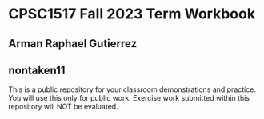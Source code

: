 # CPSC1517 Fall 2023 Term Workbook

## Arman Raphael Gutierrez

## nontaken11

This is a public repository for your classroom demonstrations and practice. You will use this only for public work. Exercise work submitted within this repository will NOT be evaluated.
